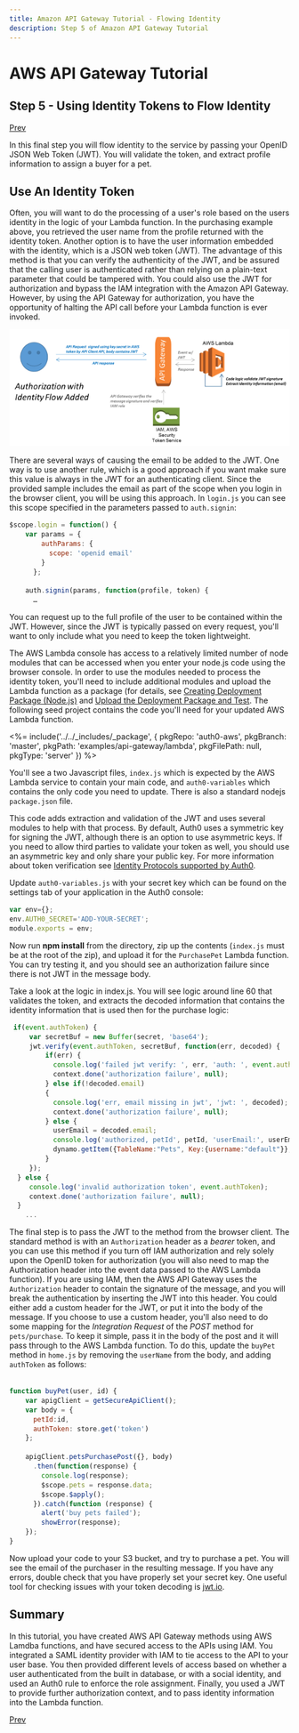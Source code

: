 ```yaml
---
title: Amazon API Gateway Tutorial - Flowing Identity
description: Step 5 of Amazon API Gateway Tutorial
---
```


# AWS API Gateway Tutorial
## Step 5 - Using Identity Tokens to Flow Identity
[Prev](/integrations/aws-api-gateway/part-4)

In this final step you will flow identity to the service by passing your OpenID JSON Web Token (JWT). You will validate the token, and extract profile information to assign a buyer for a pet.

## Use An Identity Token
Often, you will want to do the processing of a user's role based on the users identity in the logic of your Lambda function. In the purchasing example above, you retrieved the user name from the profile returned with the identity token. Another option is to have the user information embedded with the identity, which is a JSON web token (JWT). The advantage of this method is that you can verify the authenticity of the JWT, and be assured that the calling user is authenticated rather than relying on a plain-text parameter that could be tampered with. You could also use the JWT for authorization and bypass the IAM integration with the Amazon API Gateway. However, by using the API Gateway for authorization, you have the opportunity of halting the API call before your Lambda function is ever invoked.

![](/media/articles/integrations/aws-api-gateway/identity-flow.png)

There are several ways of causing the email to be added to the JWT. One way is to use another rule, which is a good approach if you want make sure this value is always in the JWT for an authenticating client. Since the provided sample includes the email as part of the scope when you login in the browser client, you will be using this approach. In `login.js` you can see this scope specified in the parameters passed to `auth.signin`:

```js
$scope.login = function() {
    var params = {
        authParams: {
          scope: 'openid email'
        }
      };

    auth.signin(params, function(profile, token) {
      …
```

You can request up to the full profile of the user to be contained within the JWT. However, since the JWT is typically passed on every request, you'll want to only include what you need to keep the token lightweight.

The AWS Lambda console has access to a relatively limited number of node modules that can be accessed when you enter your node.js code using the browser console. In order to use the modules needed to process the identity token, you'll need to include additional modules and upload the Lambda function as a package (for details, see [Creating Deployment Package (Node.js)](http://docs.aws.amazon.com/lambda/latest/dg/nodejs-create-deployment-pkg.html) and [Upload the Deployment Package and Test](http://docs.aws.amazon.com/lambda/latest/dg/walkthrough-s3-events-adminuser-create-test-function-upload-zip-test.html). The following seed project contains the code you'll need for your updated AWS Lambda function.

<%= include('../../_includes/_package', {
  pkgRepo: 'auth0-aws',
  pkgBranch: 'master',
  pkgPath: 'examples/api-gateway/lambda',
  pkgFilePath: null,
  pkgType: 'server'
}) %>

You'll see a two Javascript files, `index.js` which is expected by the AWS Lambda service to contain your main code, and `auth0-variables` which contains the only code you need to update. There is also a standard nodejs `package.json` file.

This code adds extraction and validation of the JWT and uses several modules to help with that process. By default, Auth0 uses a symmetric key for signing the JWT, although there is an option to use asymmetric keys. If you need to allow third parties to validate your token as well, you should use an asymmetric key and only share your public key. For more information about token verification see [Identity Protocols supported by Auth0](/protocols).

Update `auth0-variables.js` with your secret key which can be found on the settings tab of your application in the Auth0 console:

```js
var env={};
env.AUTH0_SECRET='ADD-YOUR-SECRET';
module.exports = env;
```

Now run **npm install** from the directory, zip up the contents (`index.js` must be at the root of the zip), and upload it for the `PurchasePet` Lambda function. You can try testing it, and you should see an authorization failure since there is not JWT in the message body.

Take a look at the logic in index.js. You will see logic around line 60 that validates the token, and extracts the decoded information that contains the identity information that is used then for the purchase logic:
```js
 if(event.authToken) {
     var secretBuf = new Buffer(secret, 'base64');
     jwt.verify(event.authToken, secretBuf, function(err, decoded) {
         if(err) {
           console.log('failed jwt verify: ', err, 'auth: ', event.authToken);
           context.done('authorization failure', null);
         } else if(!decoded.email)
         {
           console.log('err, email missing in jwt', 'jwt: ', decoded);
           context.done('authorization failure', null);
         } else {
           userEmail = decoded.email;
           console.log('authorized, petId', petId, 'userEmail:', userEmail);
           dynamo.getItem({TableName:"Pets", Key:{username:"default"}}, readcb);
         }
     });
  } else {
     console.log('invalid authorization token', event.authToken);
     context.done('authorization failure', null);
  }
    ...
```

The final step is to pass the JWT to the method from the browser client. The standard method is with an `Authorization` header as a *bearer* token, and you can use this method if you turn off IAM authorization and rely solely upon the OpenID token for authorization (you will also need to map the Authorization header into the event data passed to the AWS Lambda function). If you are using IAM, then the AWS API Gateway uses the `Authorization` header to contain the signature of the message, and you will break the authentication by inserting the JWT into this header. You could either add a custom header for the JWT, or put it into the body of the message. If you choose to use a custom header, you'll also need to do some mapping for the *Integration Request* of the *POST* method for `pets/purchase`. To keep it simple, pass it in the body of the post and it will pass through to the AWS Lambda function. To do this, update the `buyPet` method in `home.js` by removing the `userName` from the body, and adding `authToken` as follows:

```js

function buyPet(user, id) {
    var apigClient = getSecureApiClient();
    var body = {
      petId:id,
      authToken: store.get('token')
    };

    apigClient.petsPurchasePost({}, body)
      .then(function(response) {
        console.log(response);
        $scope.pets = response.data;
        $scope.$apply();
      }).catch(function (response) {
        alert('buy pets failed');
        showError(response);
    });
}
```

Now upload your code to your S3 bucket, and try to purchase a pet. You will see the email of the purchaser in the resulting message. If you have any errors, double check that you have properly set your secret key. One useful tool for checking issues with your token decoding is [jwt.io](http://jwt.io/).

## Summary
In this tutorial, you have created AWS API Gateway methods using AWS Lamdba functions, and have secured access to the APIs using IAM. You integrated a SAML identity provider with IAM to tie access to the API to your user base. You then provided different levels of access based on whether a user authenticated from the built in database, or with a social identity, and used an Auth0 rule to enforce the role assignment. Finally, you used a JWT to provide further authorization context, and to pass identity information into the Lambda function.

[Prev](/integrations/aws-api-gateway/part-4)

